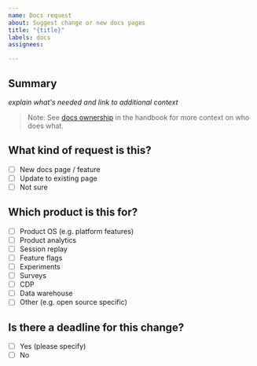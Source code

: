 ```yaml
---
name: Docs request
about: Suggest change or new docs pages
title: "{title}"
labels: docs
assignees: 

---
```


## Summary

_explain what's needed and link to additional context_

> Note: See [docs ownership](https://posthog.com/handbook/content/docs) in the handbook for more context on who does what.

## What kind of request is this?

- [ ] New docs page / feature
- [ ] Update to existing page
- [ ] Not sure

## Which product is this for?

- [ ] Product OS (e.g. platform features)
- [ ] Product analytics
- [ ] Session replay
- [ ] Feature flags
- [ ] Experiments
- [ ] Surveys
- [ ] CDP
- [ ] Data warehouse
- [ ] Other (e.g. open source specific)

## Is there a deadline for this change?

- [ ] Yes (please specify)
- [ ] No